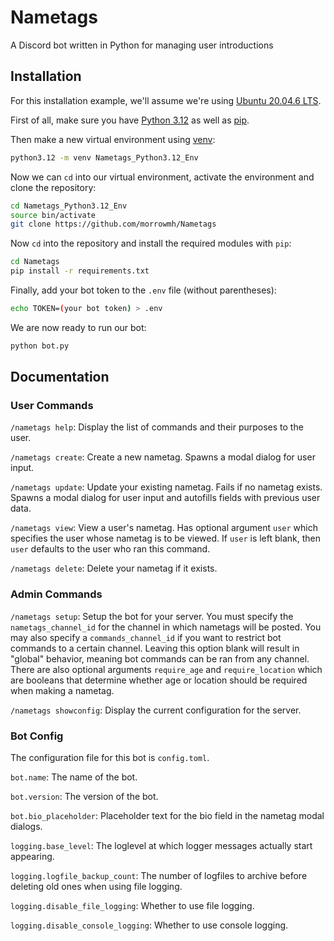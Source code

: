 # Nametags
A Discord bot written in Python for managing user introductions
## Installation
For this installation example, we'll assume we're using [Ubuntu 20.04.6 LTS](https://www.releases.ubuntu.com/focal/).

First of all, make sure you have [Python 3.12](https://linuxcapable.com/install-python-3-12-on-ubuntu-linux/) as well as [pip](https://stackoverflow.com/questions/6587507/how-to-install-pip-with-python-3).

Then make a new virtual environment using [venv](https://docs.python.org/3/library/venv.html):

```bash
python3.12 -m venv Nametags_Python3.12_Env
```

Now we can `cd` into our virtual environment, activate the environment and clone the repository:
```bash
cd Nametags_Python3.12_Env
source bin/activate
git clone https://github.com/morrowmh/Nametags
```

Now `cd` into the repository and install the required modules with `pip`:
```bash
cd Nametags
pip install -r requirements.txt
```

Finally, add your bot token to the `.env` file (without parentheses):
```bash
echo TOKEN=(your bot token) > .env
```

We are now ready to run our bot:
```bash
python bot.py
```

## Documentation

### User Commands
`/nametags help`: Display the list of commands and their purposes to the user.

`/nametags create`: Create a new nametag. Spawns a modal dialog for user input.

`/nametags update`: Update your existing nametag. Fails if no nametag exists. Spawns a modal dialog for user input and autofills fields with previous user data.

`/nametags view`: View a user's nametag. Has optional argument `user` which specifies the user whose nametag is to be viewed. If `user` is left blank, then `user` defaults to the user who ran this command.

`/nametags delete`: Delete your nametag if it exists.

### Admin Commands
`/nametags setup`: Setup the bot for your server. You must specify the `nametags_channel_id` for the channel in which nametags will be posted. You may also specify a `commands_channel_id` if you want to restrict bot commands to a certain channel. Leaving this option blank will result in "global" behavior, meaning bot commands can be ran from any channel. There are also optional arguments `require_age` and `require_location` which are booleans that determine whether age or location should be required when making a nametag.

`/nametags showconfig`: Display the current configuration for the server.

### Bot Config
The configuration file for this bot is `config.toml`.

`bot.name`: The name of the bot.

`bot.version`: The version of the bot.

`bot.bio_placeholder`: Placeholder text for the bio field in the nametag modal dialogs.

`logging.base_level`: The loglevel at which logger messages actually start appearing.

`logging.logfile_backup_count`: The number of logfiles to archive before deleting old ones when using file logging.

`logging.disable_file_logging`: Whether to use file logging.

`logging.disable_console_logging`: Whether to use console logging.